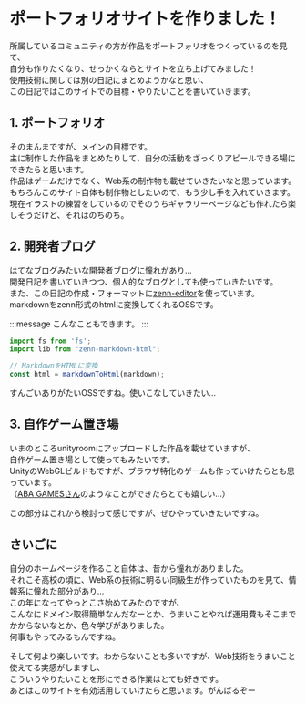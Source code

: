 # ポートフォリオサイトを作りました！

所属しているコミュニティの方が作品をポートフォリオをつくっているのを見て、  
自分も作りたくなり、せっかくならとサイトを立ち上げてみました！  
使用技術に関しては別の日記にまとめようかなと思い、  
この日記ではこのサイトでの目標・やりたいことを書いていきます。  

## 1. ポートフォリオ
そのまんまですが、メインの目標です。  
主に制作した作品をまとめたりして、自分の活動をざっくりアピールできる場にできたらと思います。  
作品はゲームだけでなく、Web系の制作物も載せていきたいなと思っています。  
もちろんこのサイト自体も制作物としたいので、もう少し手を入れていきます。  
現在イラストの練習をしているのでそのうちギャラリーページなども作れたら楽しそうだけど、それはのちのち。

## 2. 開発者ブログ
はてなブログみたいな開発者ブログに憧れがあり...  
開発日記を書いていきつつ、個人的なブログとしても使っていきたいです。  
また、この日記の作成・フォーマットに[zenn-editor](https://github.com/zenn-dev/zenn-editor)を使っています。  
markdownをzenn形式のhtmlに変換してくれるOSSです。

:::message
こんなこともできます。
:::

```js
import fs from 'fs';
import lib from "zenn-markdown-html";

// MarkdownをHTMLに変換
const html = markdownToHtml(markdown);

```

すんごいありがたいOSSですね。使いこなしていきたい...

## 3. 自作ゲーム置き場 
いまのところunityroomにアップロードした作品を載せていますが、  
自作ゲーム置き場として使ってもみたいです。  
UnityのWebGLビルドもですが、ブラウザ特化のゲームも作っていけたらとも思っています。  
（[ABA GAMESさん](https://www.asahi-net.or.jp/~cs8k-cyu/)のようなことができたらとても嬉しい...）

この部分はこれから検討って感じですが、ぜひやっていきたいですね。

## さいごに
自分のホームページを作ること自体は、昔から憧れがありました。  
それこそ高校の頃に、Web系の技術に明るい同級生が作っていたものを見て、情報系に憧れた部分があり...  
この年になってやっとこさ始めてみたのですが、  
こんなにドメイン取得簡単なんだなーとか、うまいことやれば運用費もそこまでかからないなとか、色々学びがありました。  
何事もやってみるもんですね。    

そして何より楽しいです。わからないことも多いですが、Web技術をうまいこと使えてる実感がしますし、  
こういうやりたいことを形にできる作業はとても好きです。  
あとはこのサイトを有効活用していけたらと思います。がんばるぞー
